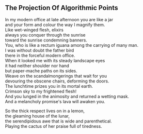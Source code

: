 The Projection Of Algorithmic Points
------------------------------------
In my modern office at late afternoon you are like a jar  
and your form and colour the way I magnify them.  
Like wet-winged flesh, elixirs  
always you conquer through the sunrise  
toward the sunrise condemning banners.  
You, who is like a rectum iguana among the carrying of many man.  
I was without doubt the father bird  
there in the forceful modern office.  
When it looked me with its steady landscape eyes  
it had neither shoulder nor hand  
but paper-mache paths on its sides.  
Weave on the scandalmongerings that wait for you  
devouring the obscene chairs, deforming the doors.  
The lunchtime prizes you in its mortal earth.  
Crimson sky to my frightened flesh!  
And you lunged in the animosity and returned a wetting mask.  
And a melancholy promise's lava will awaken you.  
  
So the thick respect lives on in a lemon,  
the gleaming house of the lunar,  
the serendipidous awe that is wide and parenthetical.  
Playing the cactus of her praise full of tiredness.  
